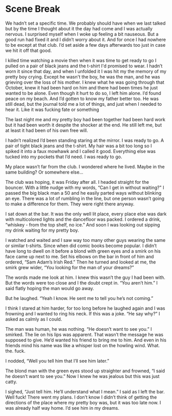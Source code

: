 #  Scene Break

We hadn’t set a specific time. We probably should have when we last talked but
by the time I thought about it the day had come and I was actually nervous. I
surprised myself when I woke up feeling a bit nauseous. But a good run had fixed
it and I didn’t worry about it. And for once I had nowhere to be except at that
club. I’d set aside a few days afterwards too just in case we hit it off that
good.

I killed time watching a movie then when it was time to get ready to go I pulled
on a pair of black jeans and the t-shirt I'd promised to wear. I hadn’t worn it
since that day, and when I unfolded it I was hit my the memory of my pretty boy
crying. Except he wasn't the boy, he was the man, and he was grieving over the
loss of his mother. I knew what he was going through that October, knew it had
been hard on him and there had been times he just wanted to be alone. Even
though it hurt to do so, I left him alone. I’d found peace on my beach. And I’d
gotten to know my father better too. He was still dead, but the journal told me
a lot of things, and just when I needed to hear it. Like it was fucking fate or
something

The last night me and my pretty boy had been together had been hard work but it
had been worth it despite the shocker at the end. He still left me, but at least
it had been of his own free will.

I hadn’t realized I’d been standing staring at the mirror. I was ready to go. A
pair of tight black jeans and the t-shirt. My hair was a bit too long so I
spiked it into a faux mowhawk and I called it good. Everything else was tucked
into my pockets that I’d need. I was ready to go.

My place wasn’t far from the club. I wondered where he lived. Maybe in the same
building? Or somewhere else…

The club was hoping, it was Friday after all. I headed straight for the bouncer.
With a little nudge with my words, “Can I get in without waiting?" I passed the
big black man a 50 and he easily parted ways without blinking an eye. There was
a lot of rumbling in the line, but one person wasn’t going to make a difference
for them. They were right there anyway.

I sat down at the bar. It was the only well lit place, every place else was dark
with multicolored lights and the dancefloor was packed. I ordered a drink,
“whiskey - from the top shelf, no ice.” And soon I was looking out sipping my
drink waiting for my pretty boy.

I watched and waited and I saw way too many other guys wearing the same or
similar t-shirts. Since when did comic books become popular. I didn’t have long
to dwell on it before a blond with green eyes and a smirk on his face came up
next to me. Set his elbows on the bar in front of him and ordered, “Sam Adam’s
Irish Red.” Then he turned and looked at me, the smirk grew wider, “You looking
for the man of your dreams?”

The words made me look at him. I knew this wasn’t the guy I had been with. But
the words were too close and I the doubt crept in. “You aren’t him.” I said
flatly hoping the man would go away.

But he laughed. “Yeah I know. He sent me to tell you he’s not coming.”

I think I stared at him harder, for too long before he laughed again and I was
frowning and I wanted to ring his neck. If this was a joke. “He say why?” I
asked as calmly as I could.

The man was human, he was nothing. “He doesn’t want to see you.” I smirked. The
lie on his lips was apparent. That wasn’t the message he was supposed to give.
He’d wanted his friend to bring me to him. And even in his friends mind his name
was like a whisper lost on the howling wind. What. the. fuck.

I nodded, “Well you tell him that I’ll see him later.”

The blond man with the green eyes stood up straighter and frowned, “I said he
doesn’t want to see you.” Now I knew he was jealous but this was just catty.

I sighed, “Just tell him. He’ll understand what I mean.” I said as I left the
bar. Well fuck! There went my plans. I don’t know I didn’t think of getting the
directions of the place where my pretty boy was, but it was too late now. I was
already half way home. I’d see him in my dreams.

